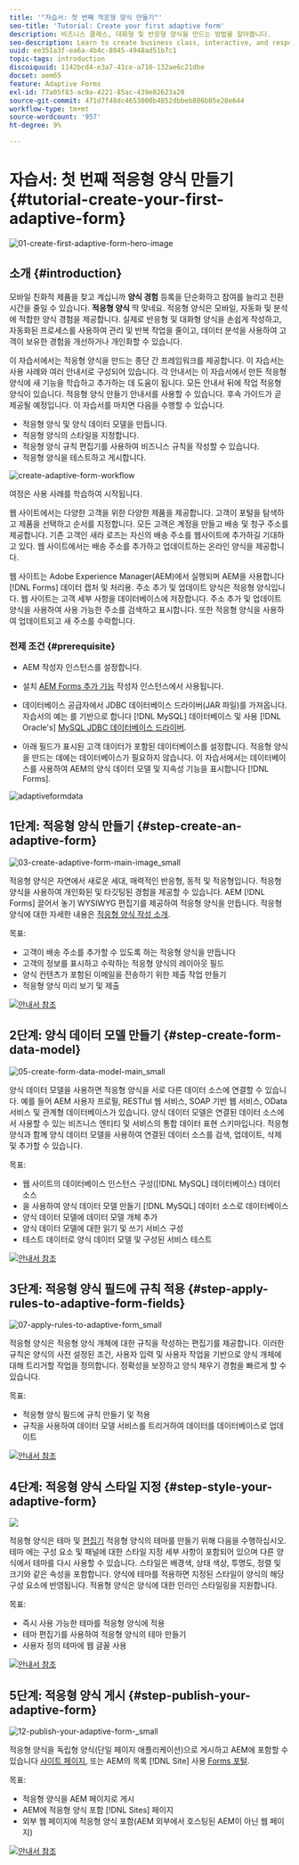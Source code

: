 ```yaml
---
title: '"자습서: 첫 번째 적응형 양식 만들기"'
seo-title: 'Tutorial: Create your first adaptive form'
description: 비즈니스 클래스, 대화형 및 반응형 양식을 만드는 방법을 알아봅니다.
seo-description: Learn to create business class, interactive, and responsive forms.
uuid: ee351a3f-ea6a-4b4c-8045-4948ad51b7c1
topic-tags: introduction
discoiquuid: 1142bcd4-e3a7-41ce-a710-132ae6c21dbe
docset: aem65
feature: Adaptive Forms
exl-id: 77a05f83-ac9a-4221-85ac-439e82623a28
source-git-commit: 471d7f48dc4653000b4852dbbeb886b05e28e644
workflow-type: tm+mt
source-wordcount: '957'
ht-degree: 9%

---
```


# 자습서: 첫 번째 적응형 양식 만들기 {#tutorial-create-your-first-adaptive-form}

![01-create-first-adaptive-form-hero-image](assets/01-create-first-adaptive-form-hero-image.png)

## 소개 {#introduction}

모바일 친화적 제품을 찾고 계십니까 **양식 경험** 등록을 단순화하고 참여를 늘리고 전환 시간을 줄일 수 있습니다. **적응형 양식** 딱 맞네요. 적응형 양식은 모바일, 자동화 및 분석에 적합한 양식 경험을 제공합니다. 실제로 반응형 및 대화형 양식을 손쉽게 작성하고, 자동화된 프로세스를 사용하여 관리 및 반복 작업을 줄이고, 데이터 분석을 사용하여 고객이 보유한 경험을 개선하거나 개인화할 수 있습니다.

이 자습서에서는 적응형 양식을 만드는 종단 간 프레임워크를 제공합니다. 이 자습서는 사용 사례와 여러 안내서로 구성되어 있습니다. 각 안내서는 이 자습서에서 만든 적응형 양식에 새 기능을 학습하고 추가하는 데 도움이 됩니다. 모든 안내서 뒤에 작업 적응형 양식이 있습니다. 적응형 양식 만들기 안내서를 사용할 수 있습니다. 후속 가이드가 곧 제공될 예정입니다. 이 자습서를 마치면 다음을 수행할 수 있습니다.

* 적응형 양식 및 양식 데이터 모델을 만듭니다.
* 적응형 양식의 스타일을 지정합니다.
* 적응형 양식 규칙 편집기를 사용하여 비즈니스 규칙을 작성할 수 있습니다.
* 적응형 양식을 테스트하고 게시합니다.

![create-adaptive-form-workflow](assets/create-daptive-form-workflow.png)

여정은 사용 사례를 학습하여 시작됩니다.

웹 사이트에서는 다양한 고객을 위한 다양한 제품을 제공합니다. 고객이 포털을 탐색하고 제품을 선택하고 순서를 지정합니다. 모든 고객은 계정을 만들고 배송 및 청구 주소를 제공합니다. 기존 고객인 새라 로즈는 자신의 배송 주소를 웹사이트에 추가하길 기대하고 있다. 웹 사이트에서는 배송 주소를 추가하고 업데이트하는 온라인 양식을 제공합니다.

웹 사이트는 Adobe Experience Manager(AEM)에서 실행되며 AEM을 사용합니다 [!DNL Forms] 데이터 캡처 및 처리용. 주소 추가 및 업데이트 양식은 적응형 양식입니다. 웹 사이트는 고객 세부 사항을 데이터베이스에 저장합니다. 주소 추가 및 업데이트 양식을 사용하여 사용 가능한 주소를 검색하고 표시합니다. 또한 적응형 양식을 사용하여 업데이트되고 새 주소를 수락합니다.

### 전제 조건 {#prerequisite}

* AEM 작성자 인스턴스를 설정합니다.
* 설치 [AEM Forms 추가 기능](../../forms/using/installing-configuring-aem-forms-osgi.md) 작성자 인스턴스에서 사용됩니다.
* 데이터베이스 공급자에서 JDBC 데이터베이스 드라이버(JAR 파일)를 가져옵니다. 자습서의 예는 를 기반으로 합니다 [!DNL MySQL] 데이터베이스 및 사용 [!DNL Oracle's] [MySQL JDBC 데이터베이스 드라이버](https://dev.mysql.com/downloads/connector/j/5.1.html).

* 아래 필드가 표시된 고객 데이터가 포함된 데이터베이스를 설정합니다. 적응형 양식을 만드는 데에는 데이터베이스가 필요하지 않습니다. 이 자습서에서는 데이터베이스를 사용하여 AEM의 양식 데이터 모델 및 지속성 기능을 표시합니다 [!DNL Forms].

![adaptiveformdata](assets/adaptiveformdata.png)

## 1단계: 적응형 양식 만들기 {#step-create-an-adaptive-form}

![03-create-adaptive-form-main-image_small](assets/03-create-adaptive-form-main-image_small.png)

적응형 양식은 자연에서 새로운 세대, 매력적인 반응형, 동적 및 적응형입니다. 적응형 양식을 사용하여 개인화된 및 타깃팅된 경험을 제공할 수 있습니다. AEM [!DNL Forms] 끌어서 놓기 WYSIWYG 편집기를 제공하여 적응형 양식을 만듭니다. 적응형 양식에 대한 자세한 내용은 [적응형 양식 작성 소개](../../forms/using/introduction-forms-authoring.md).

목표:

* 고객이 배송 주소를 추가할 수 있도록 하는 적응형 양식을 만듭니다
* 고객의 정보를 표시하고 수락하는 적응형 양식의 레이아웃 필드
* 양식 컨텐츠가 포함된 이메일을 전송하기 위한 제출 작업 만들기
* 적응형 양식 미리 보기 및 제출

[![안내서 참조](https://helpx.adobe.com/content/dam/help/en/marketing-cloud/how-to/digital-foundation/_jcr_content/main-pars/image_1250343773/see-the-guide-sm.png)](create-adaptive-form.md)

## 2단계: 양식 데이터 모델 만들기 {#step-create-form-data-model}

![05-create-form-data-model-main_small](assets/05-create-form-data-model-main_small.png)

양식 데이터 모델을 사용하면 적응형 양식을 서로 다른 데이터 소스에 연결할 수 있습니다. 예를 들어 AEM 사용자 프로필, RESTful 웹 서비스, SOAP 기반 웹 서비스, OData 서비스 및 관계형 데이터베이스가 있습니다. 양식 데이터 모델은 연결된 데이터 소스에서 사용할 수 있는 비즈니스 엔티티 및 서비스의 통합 데이터 표현 스키마입니다. 적응형 양식과 함께 양식 데이터 모델을 사용하여 연결된 데이터 소스를 검색, 업데이트, 삭제 및 추가할 수 있습니다.

목표:

* 웹 사이트의 데이터베이스 인스턴스 구성([!DNL MySQL] 데이터베이스) 데이터 소스
* 을 사용하여 양식 데이터 모델 만들기 [!DNL MySQL] 데이터 소스로 데이터베이스
* 양식 데이터 모델에 데이터 모델 개체 추가
* 양식 데이터 모델에 대한 읽기 및 쓰기 서비스 구성
* 테스트 데이터로 양식 데이터 모델 및 구성된 서비스 테스트

[![안내서 참조](https://helpx.adobe.com/content/dam/help/en/marketing-cloud/how-to/digital-foundation/_jcr_content/main-pars/image_1250343773/see-the-guide-sm.png)](create-form-data-model.md)

## 3단계: 적응형 양식 필드에 규칙 적용 {#step-apply-rules-to-adaptive-form-fields}

![07-apply-rules-to-adaptive-form_small](assets/07-apply-rules-to-adaptive-form_small.png)

적응형 양식은 적응형 양식 개체에 대한 규칙을 작성하는 편집기를 제공합니다. 이러한 규칙은 양식의 사전 설정된 조건, 사용자 입력 및 사용자 작업을 기반으로 양식 개체에 대해 트리거할 작업을 정의합니다. 정확성을 보장하고 양식 채우기 경험을 빠르게 할 수 있습니다.

목표:

* 적응형 양식 필드에 규칙 만들기 및 적용
* 규칙을 사용하여 데이터 모델 서비스를 트리거하여 데이터를 데이터베이스로 업데이트

[![안내서 참조](https://helpx.adobe.com/content/dam/help/en/marketing-cloud/how-to/digital-foundation/_jcr_content/main-pars/image_1250343773/see-the-guide-sm.png)](apply-rules-to-adaptive-form-fields.md)

## 4단계: 적응형 양식 스타일 지정 {#step-style-your-adaptive-form}

![](/help/forms/using/assets/09-style-your-adaptive-form-small.png)

적응형 양식은 테마 및 [편집기](../../forms/using/themes.md) 적응형 양식의 테마를 만들기 위해 다음을 수행하십시오. 테마 에는 구성 요소 및 패널에 대한 스타일 지정 세부 사항이 포함되어 있으며 다른 양식에서 테마를 다시 사용할 수 있습니다. 스타일은 배경색, 상태 색상, 투명도, 정렬 및 크기와 같은 속성을 포함합니다. 양식에 테마를 적용하면 지정된 스타일이 양식의 해당 구성 요소에 반영됩니다. 적용형 양식은 양식에 대한 인라인 스타일링을 지원합니다.

목표:

* 즉시 사용 가능한 테마를 적응형 양식에 적용
* 테마 편집기를 사용하여 적응형 양식의 테마 만들기
* 사용자 정의 테마에 웹 글꼴 사용

[![안내서 참조](https://helpx.adobe.com/content/dam/help/en/marketing-cloud/how-to/digital-foundation/_jcr_content/main-pars/image_1250343773/see-the-guide-sm.png)](style-your-adaptive-form.md)

## 5단계: 적응형 양식 게시 {#step-publish-your-adaptive-form}

![12-publish-your-adaptive-form-_small](assets/12-publish-your-adaptive-form-_small.png)

적응형 양식을 독립형 양식(단일 페이지 애플리케이션)으로 게시하고 AEM에 포함할 수 있습니다 [사이트 페이지](/help/forms/using/embed-adaptive-form-aem-sites.md), 또는 AEM의 목록 [!DNL Site] 사용 [Forms 포털](../../forms/using/introduction-publishing-forms.md).

목표:

* 적응형 양식을 AEM 페이지로 게시
* AEM에 적응형 양식 포함 [!DNL Sites] 페이지
* 외부 웹 페이지에 적응형 양식 포함(AEM 외부에서 호스팅된 AEM이 아닌 웹 페이지)

[![안내서 참조](https://helpx.adobe.com/content/dam/help/en/marketing-cloud/how-to/digital-foundation/_jcr_content/main-pars/image_1250343773/see-the-guide-sm.png)](publish-your-adaptive-form.md)
